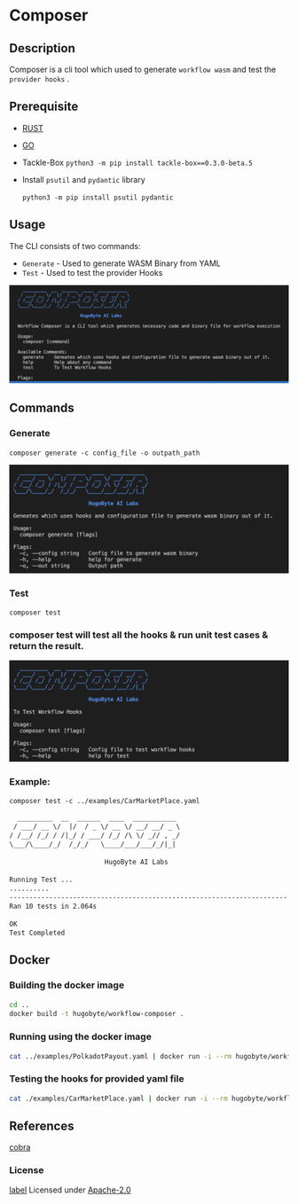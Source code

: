 # Composer

## Description

Composer is a cli tool which used to generate `workflow wasm` and test the `provider hooks` .

## Prerequisite

- [RUST](https://www.rust-lang.org/tools/install)
- [GO](https://go.dev/doc/install)
- Tackle-Box
  `python3 -m pip install tackle-box==0.3.0-beta.5`
- Install `psutil` and `pydantic` library

  `python3 -m pip install psutil pydantic`

## Usage

The CLI consists of two commands:

- `Generate` - Used to generate WASM Binary from YAML
- `Test` - Used to test the provider Hooks

![alt text](./images/composer.png)

## Commands

### Generate

```
composer generate -c config_file -o outpath_path
```

![alt text](./images/generate.png)

### Test

```
composer test
```

### composer test will test all the hooks & run unit test cases & return the result.

![alt text](./images/test.png)

### Example:

```
composer test -c ../examples/CarMarketPlace.yaml
```

```
  _________  __  ______  ____  ___________
 / ___/ __ \/  |/  / _ \/ __ \/ __/ __/ _ \
/ /__/ /_/ / /|_/ / ___/ /_/ /\ \/ _// , _/
\___/\____/_/  /_/_/   \____/___/___/_/|_|

                        HugoByte AI Labs

Running Test ...
..........
----------------------------------------------------------------------
Ran 10 tests in 2.064s

OK
Test Completed

```
## Docker

### Building the docker image
```bash
cd ..
docker build -t hugobyte/workflow-composer .
```

### Running using the docker image
```bash
cat ../examples/PolkadotPayout.yaml | docker run -i --rm hugobyte/workflow-composer generate > output.wasm
```

### Testing the hooks for provided yaml file
```bash
cat ./examples/CarMarketPlace.yaml | docker run -i --rm hugobyte/workflow-composer test
```

## References

[cobra](https://github.com/spf13/cobra)

### License

[label](https://www.apache.org/licenses/LICENSE-2.0)
Licensed under [Apache-2.0](https://www.apache.org/licenses/LICENSE-2.0)
